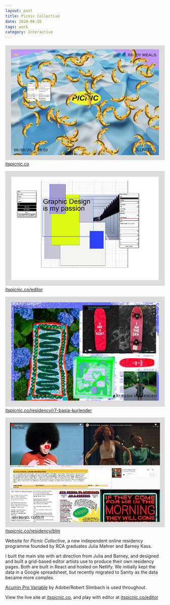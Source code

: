 ```yaml
---
layout: post
title: Picnic Collective
date: 2020-06-28
tags: work
category: Interactive
---
```


![picnic collective website screenshot](/assets/picnic.png)
[itspicnic.co](https://itspicnic.co/)

![picnic collective editor screenshot](/assets/picnic-2.png)
[itspicnic.co/editor](https://itspicnic.co/)

![picnic collective editor screenshot](/assets/picnic-3.png)
[itspicnic.co/residency/r7-basia-kurlender](https://itspicnic.co/residency/r7-basia-kurlender)

![picnic collective editor screenshot](/assets/picnic-5.png)
[itspicnic.co/residency/blm](https://itspicnic.co/residency/blm)

Website for *Picnic Collective*, a new independent online residency programme founded by RCA graduates Julia Mahrer and Barney Kass. 

I built the main site with art direction from Julia and Barney, and designed and built a grid-based editor artists use to produce their own residency pages. Both are built in React and hosted on Netlify. We initially kept the data in a Google spreadsheet, but recently migrated to Sanity as the data became more complex.

[Acumin Pro Variable](https://fonts.adobe.com/fonts/acumin) by Adobe/Robert Slimbach is used throughout.

View the live site at [itspicnic.co](https://itspicnic.co/), and play with editor at [itspicnic.co/editor](https://itspicnic.co/editor)